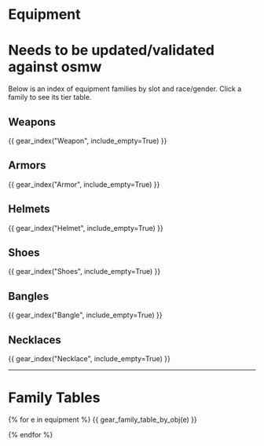 # Equipment

# Needs to be updated/validated against osmw


Below is an index of equipment families by slot and race/gender. Click a family to see its tier table.

## Weapons
{{ gear_index("Weapon", include_empty=True) }}

## Armors
{{ gear_index("Armor", include_empty=True) }}

## Helmets
{{ gear_index("Helmet", include_empty=True) }}

## Shoes
{{ gear_index("Shoes", include_empty=True) }}

## Bangles
{{ gear_index("Bangle", include_empty=True) }}

## Necklaces
{{ gear_index("Necklace", include_empty=True) }}

---

# Family Tables

{% for e in equipment %}
{{ gear_family_table_by_obj(e) }}

{% endfor %}
